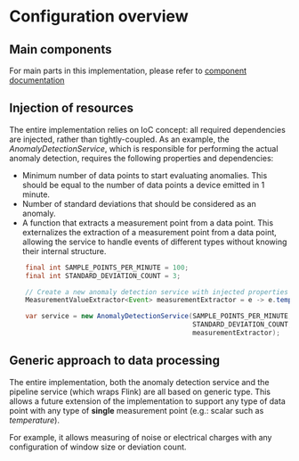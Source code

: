 # Configuration overview

## Main components

For main parts in this implementation, please refer to [component documentation](components.md)

## Injection of resources

The entire implementation relies on IoC concept: all required dependencies are injected, rather
than tightly-coupled. As an example, the _AnomalyDetectionService_, which is responsible for performing the
actual anomaly detection, requires the following properties and dependencies:

- Minimum number of data points to start evaluating anomalies. This should be equal to the number of data points a
  device emitted in 1 minute.
- Number of standard deviations that should be considered as an anomaly.
- A function that extracts a measurement point from a data point. This externalizes the extraction of a measurement
  point from a data point, allowing the service to handle events of different types without knowing their internal
  structure.

```java
    final int SAMPLE_POINTS_PER_MINUTE = 100;
    final int STANDARD_DEVIATION_COUNT = 3;

    // Create a new anomaly detection service with injected properties and measurement extraction strategy.
    MeasurementValueExtractor<Event> measurementExtractor = e -> e.temperature;

    var service = new AnomalyDetectionService(SAMPLE_POINTS_PER_MINUTE,
                                              STANDARD_DEVIATION_COUNT,
                                              measurementExtractor);
```

## Generic approach to data processing

The entire implementation, both the anomaly detection service and the pipeline service (which wraps Flink) are all
based on generic type.
This allows a future extension of the implementation to support any type of data point with any type of **single** 
measurement point (e.g.: scalar such as _temperature_).

For example, it allows measuring of noise or electrical charges with any configuration of window size or deviation
count.
